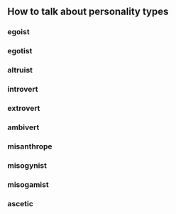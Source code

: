 ## How to talk about personality types
### egoist
### egotist
### altruist
### introvert
### extrovert
### ambivert
### misanthrope
### misogynist
### misogamist
### ascetic
